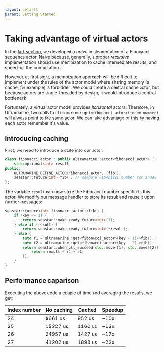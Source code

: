 ```yaml
---
layout: default
parent: Getting Started
---
```


# Taking advantage of virtual actors

In the [last section](simple_app.md), we developed a *naive* implementation of a Fibonacci sequence actor. Naive because, generally, a proper *recursive* implementation should use memoization to cache intermediate results, and speed-up the computation.

However, at first sight, a memoization approach will be difficult to implement under the rules of the actor model where sharing memory (a cache, for example) is forbidden. We could create a central cache actor, but because actors are single-threaded by design, it would introduce a central bottleneck.

Fortunately, a virtual actor model provides *horizontal* actors. Therefore, in Ultramarine, two calls to `ultramarine::get<fibonacci_actor>(index_number)` will always point to the same actor. We can take advantage of this by having each actor remember it's value.

## Introducing caching

First, we need to introduce a state into our actor:

```cpp
class fibonacci_actor : public ultramarine::actor<fibonacci_actor> {
    std::optional<int> result;
public:
    ULTRAMARINE_DEFINE_ACTOR(fibonacci_actor, (fib));
    seastar::future<int> fib(); // compute Fibonacci number for index `this->key`
};
```

The variable `result` can now store the Fibonacci number specific to this actor. We modify our message handler to store its result and reuse it upon further messages:

```cpp
seastar::future<int> fibonacci_actor::fib() {
    if (key <= 2) {
        return seastar::make_ready_future<int>(1);
    } else if (result) {
        return seastar::make_ready_future<int>(*result);
    } else {
        auto f1 = ultramarine::get<fibonacci_actor>(key - 1)->fib();
        auto f2 = ultramarine::get<fibonacci_actor>(key - 2)->fib();
        return seastar::when_all_succeed(std::move(f1), std::move(f2)).then([this] (auto r1, auto r2) {
            return result = r1 + r2;
        });
    }
}
```

## Performance caparison

Executing the above code a couple of time and averaging the results, we get:

| Index number | No caching | Cached  | Speedup |
|--------------|------------|---------|---------|
| 24           | 9661 us    | 952 us  | ~10x    |
| 25           | 15327 us   | 1160 us | ~13x    |
| 26           | 24957 us   | 1427 us | ~17x    |
| 27           | 41202 us   | 1893 us | ~22x    |

